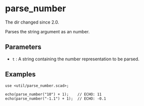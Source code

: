 # parse_number

The dir changed since 2.0. 

Parses the string argument as an number. 

## Parameters

- `t` : A string containing the number representation to be parsed.

## Examples

    use <util/parse_number.scad>;
    
	echo(parse_number("10") + 1);    // ECHO: 11
	echo(parse_number("-1.1") + 1);  // ECHO: -0.1

